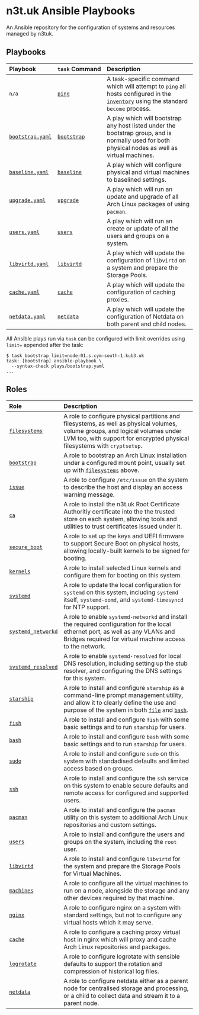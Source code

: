# n3t.uk Ansible Playbooks

An Ansible repository for the configuration of systems and resources managed by
n3tuk.

## Playbooks

| Playbook                           | `task`&nbsp;Command     | Description                                                                                                                                      |
| :--------------------------------- | :---------------------- | :----------------------------------------------------------------------------------------------------------------------------------------------- |
| `n/a`                              | [`ping`][taskfile]      | A task-specific command which will attempt to `ping` all hosts configured in the [`inventory`][inventory] using the standard `become` process.   |
| [`bootstrap.yaml`][play-bootstrap] | [`bootstrap`][taskfile] | A play which will bootstrap any host listed under the bootstrap group, and is normally used for both physical nodes as well as virtual machines. |
| [`baseline.yaml`][play-baseline]   | [`baseline`][taskfile]  | A play which will configure physical and virtual machines to baselined settings.                                                                 |
| [`upgrade.yaml`][play-upgrade]     | [`upgrade`][taskfile]   | A play which will run an update and upgrade of all Arch Linux packages of using `pacman`.                                                        |
| [`users.yaml`][play-users]         | [`users`][taskfile]     | A play which will run an create or update of all the users and groups on a system.                                                               |
| [`libvirtd.yaml`][play-libvirtd]   | [`libvirtd`][taskfile]  | A play which will update the configuration of `libvirtd` on a system and prepare the Storage Pools.                                              |
| [`cache.yaml`][play-cache]         | [`cache`][taskfile]     | A play which will update the configuration of caching proxies.                                                                                   |
| [`netdata.yaml`][play-netdata]     | [`netdata`][taskfile]   | A play which will update the configuration of Netdata on both parent and child nodes.                                                            |

All Ansible plays run via `task` can be configured with limit overrides using
`limit=` appended after the task:

```console
$ task bootstrap limit=node-01.s.cym-south-1.kub3.uk
task: [bootstrap] ansible-playbook \
  --syntax-check plays/bootstrap.yaml
...
```

[play-bootstrap]: https://github.com/n3tuk/ansible/blob/main/plays/bootstrap.yaml
[play-baseline]: https://github.com/n3tuk/ansible/blob/main/plays/baseline.yaml
[play-upgrade]: https://github.com/n3tuk/ansible/blob/main/plays/upgrade.yaml
[play-users]: https://github.com/n3tuk/ansible/blob/main/plays/upgrade.yaml
[play-libvirtd]: https://github.com/n3tuk/ansible/blob/main/plays/libvirtd.yaml
[play-cache]: https://github.com/n3tuk/ansible/blob/main/plays/cache.yaml
[play-netdata]: https://github.com/n3tuk/ansible/blob/main/plays/netdata.yaml
[taskfile]: https://github.com/n3tuk/ansible/blob/main/Taskfile.yaml
[inventory]: https://github.com/n3tuk/ansible/blob/main/inventory.yaml

## Roles

| Role                                        | Description                                                                                                                                                                                                   |
| :------------------------------------------ | :------------------------------------------------------------------------------------------------------------------------------------------------------------------------------------------------------------ |
| [`filesystems`][role-filesystems]           | A role to configure physical partitions and filesystems, as well as physical volumes, volume groups, and logical volumes under LVM too, with support for encrypted physical filesystems with `cryptsetup`.    |
| [`bootstrap`][role-bootstrap]               | A role to bootstrap an Arch Linux installation under a configured mount point, usually set up with [`filesystems`][role-filesystems] above.                                                                   |
| [`issue`][role-issue]                       | A role to configure `/etc/issue` on the system to describe the host and display an access warning message.                                                                                                    |
| [`ca`][role-ca]                             | A role to install the n3t.uk Root Certificate Authoritiy certificate into the the trusted store on each system, allowing tools and utilities to trust certificates issued under it.                           |
| [`secure_boot`][role-secure-boot]           | A role to set up the keys and UEFI firmware to support Secure Boot on physical hosts, allowing locally-built kernels to be signed for booting.                                                                |
| [`kernels`][role-kernels]                   | A role to install selected Linux kernels and configure them for booting on this system.                                                                                                                       |
| [`systemd`][role-systemd]                   | A role to update the local configuration for `systemd` on this system, including `systemd` itself, `systemd-oomd`, and `systemd-timesyncd` for NTP support.                                                   |
| [`systemd_networkd`][role-systemd-networkd] | A role to enable `systemd-networkd` and install the required configuration for the local ethernet port, as well as any VLANs and Bridges required for virtual machine access to the network.                  |
| [`systemd_resolved`][role-systemd-resolved] | A role to enable `systemd-resolved` for local DNS resolution, including setting up the stub resolver, and configuring the DNS settings for this system.                                                       |
| [`starship`][role-starship]                 | A role to install and configure `starship` as a command-line prompt management utility, and allow it to clearly define the use and purpose of the system in both [`file`][role-fish] and [`bash`][role-bash]. |
| [`fish`][role-fish]                         | A role to install and configure `fish` with some basic settings and to run `starship` for users.                                                                                                              |
| [`bash`][role-bash]                         | A role to install and configure `bash` with some basic settings and to run `starship` for users.                                                                                                              |
| [`sudo`][role-sudo]                         | A role to install and configure `sudo` on this system with standadised defaults and limited access based on groups.                                                                                           |
| [`ssh`][role-ssh]                           | A role to install and configure the `ssh` service on this system to enable secure defaults and remote access for configured and supported users.                                                              |
| [`pacman`][role-pacman]                     | A role to install and configure the `pacman` utility on this system to additional Arch Linux repositories and custom settings.                                                                                |
| [`users`][role-users]                       | A role to install and configure the users and groups on the system, including the `root` user.                                                                                                                |
| [`libvirtd`][role-libvirtd]                 | A role to install and configure `libvirtd` for the system and prepare the Storage Pools for Virtual Machines.                                                                                                 |
| [`machines`][role-machines]                 | A role to configure all the virtual machines to run on a node, alongside the storage and any other devices required by that machine.                                                                          |
| [`nginx`][role-nginx]                       | A role to configure nginx on a system with standard settings, but not to configure any virtual hosts which it may serve.                                                                                      |
| [`cache`][role-cache]                       | A role to configure a caching proxy virtual host in nginx which will proxy and cache Arch Linux repositories and packages.                                                                                    |
| [`logrotate`][role-logrotate]               | A role to configure logrotate with sensible defaults to support the rotation and compression of historical log files.                                                                                         |
| [`netdata`][role-netdata]                   | A role to configure netdata either as a parent node for centralised storage and processing, or a child to collect data and stream it to a parent node.                                                        |

[role-filesystems]: https://github.com/n3tuk/ansible/tree/main/roles/filesystems
[role-bootstrap]: https://github.com/n3tuk/ansible/tree/main/roles/bootstrap
[role-issue]: https://github.com/n3tuk/ansible/tree/main/roles/issue
[role-ca]: https://github.com/n3tuk/ansible/tree/main/roles/ca
[role-secure-boot]: https://github.com/n3tuk/ansible/tree/main/roles/secure_boot
[role-kernels]: https://github.com/n3tuk/ansible/tree/main/roles/kernels
[role-systemd]: https://github.com/n3tuk/ansible/tree/main/roles/systemd
[role-systemd-networkd]: https://github.com/n3tuk/ansible/tree/main/roles/systemd_networkd
[role-systemd-resolved]: https://github.com/n3tuk/ansible/tree/main/roles/systemd_resolved
[role-starship]: https://github.com/n3tuk/ansible/tree/main/roles/starship
[role-fish]: https://github.com/n3tuk/ansible/tree/main/roles/fish
[role-bash]: https://github.com/n3tuk/ansible/tree/main/roles/bash
[role-sudo]: https://github.com/n3tuk/ansible/tree/main/roles/sudo
[role-ssh]: https://github.com/n3tuk/ansible/tree/main/roles/ssh
[role-pacman]: https://github.com/n3tuk/ansible/tree/main/roles/pacman
[role-users]: https://github.com/n3tuk/ansible/tree/main/roles/users
[role-libvirtd]: https://github.com/n3tuk/ansible/tree/main/roles/libvirtd
[role-machines]: https://github.com/n3tuk/ansible/tree/main/roles/machines
[role-nginx]: https://github.com/n3tuk/ansible/tree/main/roles/nginx
[role-cache]: https://github.com/n3tuk/ansible/tree/main/roles/cache
[role-logrotate]: https://github.com/n3tuk/ansible/tree/main/roles/logrotate
[role-netdata]: https://github.com/n3tuk/ansible/tree/main/roles/netdata
